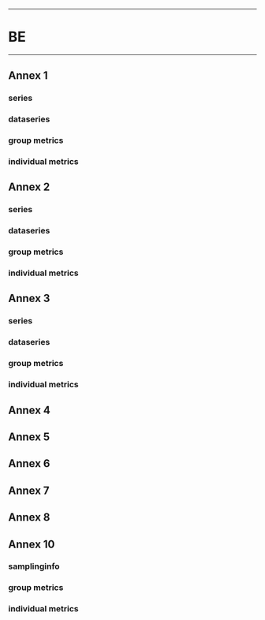 -----------------------------------------------------------
# BE
-----------------------------------------------------------

## Annex 1

### series

### dataseries


### group metrics


### individual metrics

## Annex 2

### series

### dataseries


### group metrics


### individual metrics



## Annex 3

### series

### dataseries


### group metrics


### individual metrics



## Annex 4


## Annex 5


## Annex 6



## Annex 7



## Annex 8


## Annex 10

### samplinginfo


### group metrics


### individual metrics



